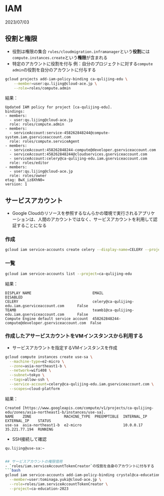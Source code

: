 # IAM
2023/07/03

## 役割と権限
- 役割は権限の集合
`rules/cloudmigration.inframanager`という**役割**には`compute.instances.create`という**権限**が含まれる
- 特定のアカウントに役割を付与
例：自分のプロジェクトに対する`compute admin`の役割を自分のアカウントに付与する
```bash
gcloud projects add-iam-policy-binding ca-qulijing-edu \
    --member=user:qu.lijing@cloud-ace.jp \
    --role=roles/compute.admin
```
結果：
```
Updated IAM policy for project [ca-qulijing-edu].
bindings:
- members:
  - user:qu.lijing@cloud-ace.jp
  role: roles/compute.admin
- members:
  - serviceAccount:service-458262848244@compute-system.iam.gserviceaccount.com
  role: roles/compute.serviceAgent
- members:
  - serviceAccount:458262848244-compute@developer.gserviceaccount.com
  - serviceAccount:458262848244@cloudservices.gserviceaccount.com
  - serviceAccount:celery@ca-qulijing-edu.iam.gserviceaccount.com
  role: roles/editor
- members:
  - user:qu.lijing@cloud-ace.jp
  role: roles/owner
etag: BwX_iz8XhN0=
version: 1
```

## サービスアカウント
- Google Cloudのリソースを参照するなんらかの環境で実行されるアプリケーションは、人間のアカウントではなく、サービスアカウントを利用して認証することになる
### 作成
```bash
gcloud iam service-accounts create celery --display-name=CELERY --project=ca-qulijing-edu
```
### 一覧
```bash
gcloud iam service-accounts list --project=ca-qulijing-edu
```
結果：
```
DISPLAY NAME                            EMAIL                                               DISABLED
CELERY                                  celery@ca-qulijing-edu.iam.gserviceaccount.com      False
TEAMB                                   teamb1@ca-qulijing-edu.iam.gserviceaccount.com      False
Compute Engine default service account  458262848244-compute@developer.gserviceaccount.com  False
```
### 作成したアサービスカウントをVMインスタンスから利用する
- サービスアカウントを指定するVMインスタンスを作成
```bash
gcloud compute instances create use-sa \
  --machine-type=e2-micro \
  --zone=asia-northeast1-b \
  --network=wifi408 \
  --subnet=tokyo \
  --tags=allow-ssh \
  --service-account=celery@ca-qulijing-edu.iam.gserviceaccount.com \
  --scopes=cloud-platform
```
結果：
```
Created [https://www.googleapis.com/compute/v1/projects/ca-qulijing-edu/zones/asia-northeast1-b/instances/use-sa].
NAME    ZONE               MACHINE_TYPE  PREEMPTIBLE  INTERNAL_IP  EXTERNAL_IP    STATUS
use-sa  asia-northeast1-b  e2-micro                   10.0.0.17    35.221.77.194  RUNNING
```
- SSH接続して確認
```bash
qu.lijing@use-sa:~


## サービスアカウントの権限借用
- `roles/iam.serviceAccountTokenCreator`の役割を自身のアカウントに付与する
```bash
gcloud iam service-accounts add-iam-policy-binding crystal@ca-education-2023.iam.gserviceaccount.com \
  --member=user:tominaga.yuki@cloud-ace.jp \
  --role=roles/iam.serviceAccountTokenCreator \
  --project=ca-education-2023
```